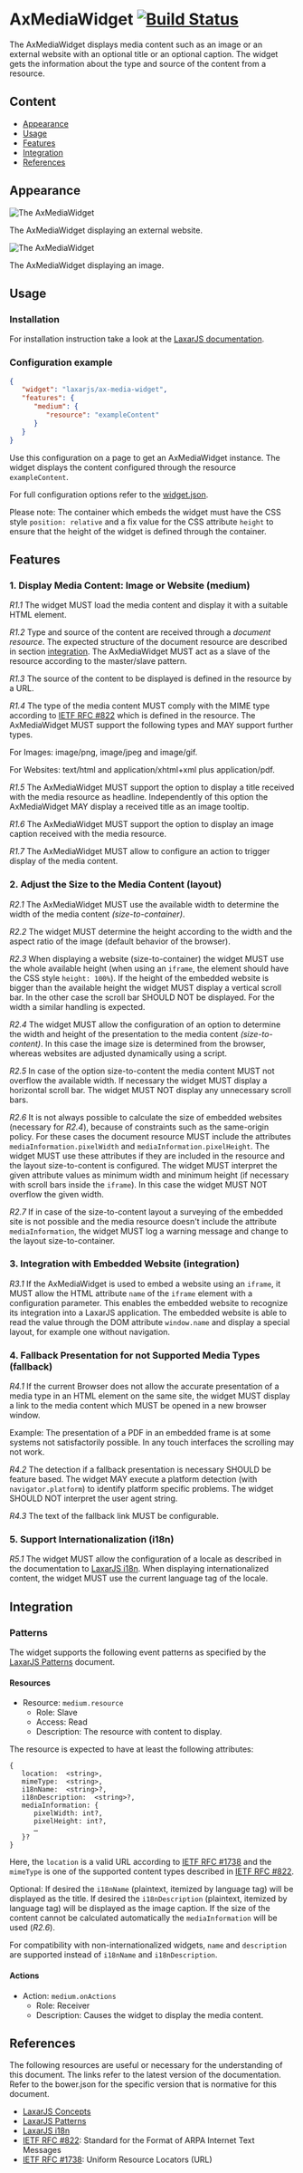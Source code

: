 # AxMediaWidget [![Build Status](https://travis-ci.org/LaxarJS/ax-media-widget.svg?branch=master)](https://travis-ci.org/LaxarJS/ax-media-widget)
The AxMediaWidget displays media content such as an image or an external website with an optional title or an optional caption.
The widget gets the information about the type and source of the content from a resource.


## Content
* [Appearance](#appearance)
* [Usage](#usage)
* [Features](#features)
* [Integration](#integration)
* [References](#references)


## Appearance
![The AxMediaWidget](docs/img/example_1.png)

The AxMediaWidget displaying an external website.


![The AxMediaWidget](docs/img/example_2.png)

The AxMediaWidget displaying an image.


## Usage

### Installation
For installation instruction take a look at the [LaxarJS documentation](https://github.com/LaxarJS/laxar/blob/master/docs/manuals/installing_widgets.md).


### Configuration example
```json
{
   "widget": "laxarjs/ax-media-widget",
   "features": {
      "medium": {
         "resource": "exampleContent"
      }
   }
}
```

Use this configuration on a page to get an AxMediaWidget instance.
The widget displays the content configured through the resource `exampleContent`.

For full configuration options refer to the [widget.json](widget.json).

Please note: The container which embeds the widget must have the CSS style `position: relative` and a fix value for the CSS attribute `height` to ensure that the height of the widget is defined through the container.


## Features
### 1. Display Media Content: Image or Website (medium)
*R1.1* The widget MUST load the media content and display it with a suitable HTML element.

*R1.2* Type and source of the content are received through a *document resource*.
The expected structure of the document resource are described in section [integration](#integration).
The AxMediaWidget MUST act as a slave of the resource according to the master/slave pattern.

*R1.3* The source of the content to be displayed is defined in the resource by a URL.

*R1.4* The type of the media content MUST comply with the MIME type according to [IETF RFC #822] which is defined in the resource.
The AxMediaWidget MUST support the following types and MAY support further types.

For Images: image/png, image/jpeg and image/gif.

For Websites: text/html and application/xhtml+xml plus application/pdf.

*R1.5* The AxMediaWidget MUST support the option to display a title received with the media resource as headline.
Independently of this option the AxMediaWidget MAY display a received title as an image tooltip.

*R1.6* The AxMediaWidget MUST support the option to display an image caption received with the media resource.

*R1.7* The AxMediaWidget MUST allow to configure an action to trigger display of the media content.


### 2. Adjust the Size to the Media Content (layout)
*R2.1* The AxMediaWidget MUST use the available width to determine the width of the media content *(size-to-container)*.

*R2.2* The widget MUST determine the height according to the width and the aspect ratio of the image (default behavior of the browser).

*R2.3* When displaying a website (size-to-container) the widget MUST use the whole available height (when using an `iframe`, the element should have the CSS style `height: 100%`).
If the height of the embedded website is bigger than the available height the widget MUST display a vertical scroll bar.
In the other case the scroll bar SHOULD NOT be displayed.
For the width a similar handling is expected.

*R2.4* The widget MUST allow the configuration of an option to determine the width and height of the presentation to the media content *(size-to-content)*.
In this case the image size is determined from the browser, whereas websites are adjusted dynamically using a script.

*R2.5* In case of the option size-to-content the media content MUST not overflow the available width.
If necessary the widget MUST display a horizontal scroll bar.
The widget MUST NOT display any unnecessary scroll bars.

*R2.6* It is not always possible to calculate the size of embedded websites (necessary for *R2.4*), because of constraints such as the same-origin policy.
For these cases the document resource MUST include the attributes `mediaInformation.pixelWidth` and `mediaInformation.pixelHeight`.
The widget MUST use these attributes if they are included in the resource and the layout size-to-content is configured.
The widget MUST interpret the given attribute values as minimum width and minimum height (if necessary with scroll bars inside the `iframe`).
In this case the widget MUST NOT overflow the given width.

*R2.7* If in case of the size-to-content layout a surveying of the embedded site is not possible and the media resource doesn't include the attribute `mediaInformation`, the widget MUST log a warning message and change to the layout size-to-container.

### 3. Integration with Embedded Website (integration)
*R3.1* If the AxMediaWidget is used to embed a website using an `iframe`, it MUST allow the HTML attribute `name` of the `iframe` element with a configuration parameter.
This enables the embedded website to recognize its integration into a LaxarJS application.
The embedded website is able to read the value through the DOM attribute `window.name` and display a special layout, for example one without navigation.

### 4. Fallback Presentation for not Supported Media Types (fallback)
*R4.1* If the current Browser does not allow the accurate presentation of a media type in an HTML element on the same site, the widget MUST display a link to the media content which MUST be opened in a new browser window.

Example:
The presentation of a PDF in an embedded frame is at some systems not satisfactorily possible.
In any touch interfaces the scrolling may not work.

*R4.2* The detection if a fallback presentation is necessary SHOULD be feature based.
The widget MAY execute a platform detection (with `navigator.platform`) to identify platform specific problems.
The widget SHOULD NOT interpret the user agent string.

*R4.3* The text of the fallback link MUST be configurable.

### 5. Support Internationalization (i18n)

*R5.1* The widget MUST allow the configuration of a locale as described in the documentation to [LaxarJS i18n].
When displaying internationalized content, the widget MUST use the current language tag of the locale.


## Integration
### Patterns
The widget supports the following event patterns as specified by the [LaxarJS Patterns] document.

#### Resources
* Resource: `medium.resource`
   * Role: Slave
   * Access: Read
   * Description: The resource with content to display.


The resource is expected to have at least the following attributes:

```
{
   location:  <string>,
   mimeType:  <string>,
   i18nName:  <string>?,
   i18nDescription:  <string>?,
   mediaInformation: {
      pixelWidth: int?,
      pixelHeight: int?,
      …
   }?
}
```

Here, the `location` is a valid URL according to [IETF RFC #1738] and the `mimeType` is one of the supported content types described in [IETF RFC #822].

Optional: If desired the `i18nName` (plaintext, itemized by language tag) will be displayed as the title.
If desired the `i18nDescription` (plaintext, itemized by language tag) will be displayed as the image caption.
If the size of the content cannot be calculated automatically the `mediaInformation` will be used (*R2.6*).

For compatibility with non-internationalized widgets, `name` and `description` are supported instead of `i18nName` and `i18nDescription`.

#### Actions
* Action: `medium.onActions`
   * Role: Receiver
   * Description: Causes the widget to display the media content.


## References
The following resources are useful or necessary for the understanding of this document.
The links refer to the latest version of the documentation.
Refer to the bower.json for the specific version that is normative for this document.

* [LaxarJS Concepts]
* [LaxarJS Patterns]
* [LaxarJS i18n]
* [IETF RFC #822]: Standard for the Format of ARPA Internet Text Messages
* [IETF RFC #1738]: Uniform Resource Locators (URL)

[LaxarJS Concepts]: https://github.com/LaxarJS/laxar/blob/master/docs/concepts.md "LaxarJS Concepts"
[LaxarJS Patterns]: https://github.com/LaxarJS/laxar_patterns/blob/master/docs/index.md "LaxarJS Patterns"
[LaxarJS i18n]: https://github.com/LaxarJS/laxar/blob/master/docs/manuals/i18n.md "LaxarJS i18n"
[IETF RFC #822]: http://www.ietf.org/rfc/rfc0822.txt "Standard for the Format of ARPA Internet Text Messages"
[IETF RFC #1738]: http://www.ietf.org/rfc/rfc1738.txt "Uniform Resource Locators (URL)"
